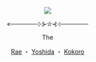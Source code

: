 <p align="center">
  <img src="https://github.com/user-attachments/assets/bfe26d1a-8fdf-48d7-9f7c-b150252b8515">
</p>
<p align="center">«──────⊹⊱✫⊰⊹──────</p>
<p align="center">The</p>
<p align="center">
  <a href="https://github.com/J1GU">Rae</a> ・
  <a href="https://github.com/greendaysss">Yoshida</a> ・
  <a href="https://github.com/LovesickObsession">Kokoro</a>
</p>
